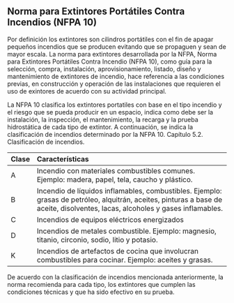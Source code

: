 ## Norma para Extintores Portátiles Contra Incendios (NFPA 10)

Por definición los extintores son cilindros portátiles con el fin de apagar pequeños incendios que se producen evitando que se propaguen y sean de mayor escala. La norma para extintores desarrollada por la NFPA, Norma para Extintores Portátiles Contra Incendio (NFPA 10), como guía para la selección, compra, instalación, aprovisionamiento, listado, diseño y mantenimiento de extintores de incendio, hace referencia a las condiciones previas, en construcción y operación de las instalaciones que requieren el uso de exintores de acuerdo con su actividad principal.

La NFPA 10 clasifica los extintores portatiles con base en el tipo incendio y el riesgo que se pueda producir en un espacio, indica como debe ser la instalación, la inspección, el mantenimiento, la recarga y la prueba hidrostática de cada tipo de extintor. A continuación, se indica la clasificación de incendios determinado por la NFPA 10. Capítulo 5.2. Clasificación de incendios. 

| Clase | Características |
|:-------|:-----------------|
| A | Incendio con materiales combustibles comunes. Ejemplo: madera, papel, tela, caucho y plástico. |
| B | Incendio de líquidos inflamables, combustibles. Ejemplo: grasas de petróleo, alquitrán, aceites, pinturas a base de aceite, disolventes, lacas, alcoholes y gases inflamables. |
| C | Incendios de equipos eléctricos energizados |
| D | Incendios de metales combustible. Ejemplo: magnesio, titanio, circonio, sodio, litio y potasio. |
| K | Incendios de artefactos de cocina que involucran combustibles para cocinar. Ejemplo: aceites y grasas. |

De acuerdo con la clasificación de incendios mencionada anteriormente, la norma recomienda para cada tipo, los extintores que cumplen las condiciones técnicas y que ha sido efectivo en su prueba. 

